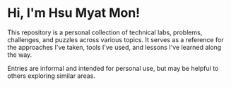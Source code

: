 # Hi, I'm Hsu Myat Mon!

This repository is a personal collection of technical labs, problems, challenges, and puzzles across various topics. It serves as a reference for the approaches I've taken, tools I've used, and lessons I've learned along the way.

Entries are informal and intended for personal use, but may be helpful to others exploring similar areas.
